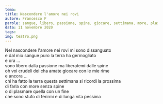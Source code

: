 ```yaml
---
tema:
title: Nascondere l'amore nei rovi
autore: Francesco P
parole: sangue, libero, passione, spine, giocare, settimana, more, plasmare
data: 11 novembre 2020
tags: 
img: teatro.png
---
```

Nel nascondere l'amore nei rovi mi sono dissanguato  
e dal mio sangue puro la terra ha germogliato  
e ora ...  
sono libero dalla passione ma liberatemi dalle spine  
oh voi crudeli dei cha amate giocare con le mie rime  
e ancora ...  
chi ha fatto la terra questa settimana si ricordi la prossima  
di farla con more senza spine  
o di plasmare quella con un fine  
che sono stufo di ferirmi e di lunga vita pessima
